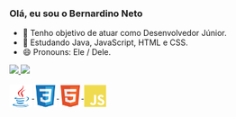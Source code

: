 ### Olá, eu sou o Bernardino Neto

- 🔭 Tenho objetivo de atuar como Desenvolvedor Júnior.
- 🌱 Estudando Java, JavaScript, HTML e CSS.
- 😄 Pronouns: Ele / Dele.

<div>
  <a href="https://github.com/BernardinoNeto">
  <img height="180em" src="https://github-readme-stats.vercel.app/api?username=BernardinoNeto&show_icons=true&theme=dark&include_all_commits=true&count_private=true"/>
  <img height="180em" src="https://github-readme-stats.vercel.app/api/top-langs/?username=BernardinoNeto&layout=compact&langs_count=16&theme=dark"/>
</div>
<div style="display: inline_block"><br>
  <img align="center" alt="Neto-Java height="30" width="40" src="https://raw.githubusercontent.com/devicons/devicon/master/icons/java/java-original.svg"/>
  <img align="center" alt="Neto-CSS height="30" width="40" src="https://raw.githubusercontent.com/devicons/devicon/master/icons/css3/css3-original.svg"/>
  <img align="center" alt="Neto-HTML height="30" width="40" src="https://raw.githubusercontent.com/devicons/devicon/master/icons/html5/html5-original.svg"/>
  <img align="center" alt="Neto-Js height="30" width="40" src="https://raw.githubusercontent.com/devicons/devicon/master/icons/javascript/javascript-plain.svg"/>
</div>          
